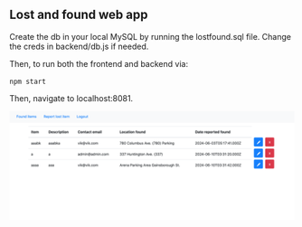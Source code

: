 ## Lost and found web app

Create the db in your local MySQL by running the lostfound.sql file.
Change the creds in backend/db.js if needed.

Then, to run both the frontend and backend via:

```
npm start
```

Then, navigate to localhost:8081.

![](https://github.com/vikaba/lostfound/blob/master/example_view.png)